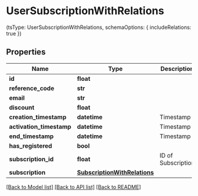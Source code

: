 # UserSubscriptionWithRelations

(tsType: UserSubscriptionWithRelations, schemaOptions: { includeRelations: true })
## Properties
Name | Type | Description | Notes
------------ | ------------- | ------------- | -------------
**id** | **float** |  | [optional] 
**reference_code** | **str** |  | 
**email** | **str** |  | [optional] 
**discount** | **float** |  | 
**creation_timestamp** | **datetime** | Timestamp | 
**activation_timestamp** | **datetime** | Timestamp | [optional] 
**end_timestamp** | **datetime** | Timestamp | [optional] 
**has_registered** | **bool** |  | 
**subscription_id** | **float** | ID of Subscription | 
**subscription** | [**SubscriptionWithRelations**](SubscriptionWithRelations.md) |  | [optional] 

[[Back to Model list]](../README.md#documentation-for-models) [[Back to API list]](../README.md#documentation-for-api-endpoints) [[Back to README]](../README.md)


